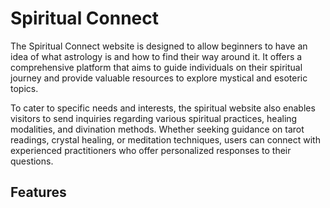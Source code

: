 # Spiritual Connect
The Spiritual Connect website is designed to allow beginners to have an idea of what astrology is and how to find their way around it. It offers a comprehensive platform that aims to guide individuals on their spiritual journey and provide valuable resources to explore mystical and esoteric topics. 

To cater to specific needs and interests, the spiritual website also enables visitors to send inquiries regarding various spiritual practices, healing modalities, and divination methods. Whether seeking guidance on tarot readings, crystal healing, or meditation techniques, users can connect with experienced practitioners who offer personalized responses to their questions. 


## Features